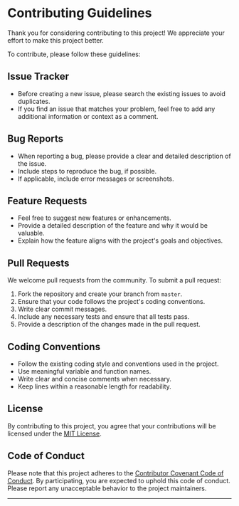 # Contributing Guidelines

Thank you for considering contributing to this project! We appreciate your effort to make this project better.

To contribute, please follow these guidelines:

## Issue Tracker

- Before creating a new issue, please search the existing issues to avoid duplicates.
- If you find an issue that matches your problem, feel free to add any additional information or context as a comment.

## Bug Reports

- When reporting a bug, please provide a clear and detailed description of the issue.
- Include steps to reproduce the bug, if possible.
- If applicable, include error messages or screenshots.

## Feature Requests

- Feel free to suggest new features or enhancements.
- Provide a detailed description of the feature and why it would be valuable.
- Explain how the feature aligns with the project's goals and objectives.

## Pull Requests

We welcome pull requests from the community. To submit a pull request:

1. Fork the repository and create your branch from `master`.
2. Ensure that your code follows the project's coding conventions.
3. Write clear commit messages.
4. Include any necessary tests and ensure that all tests pass.
5. Provide a description of the changes made in the pull request.

## Coding Conventions

- Follow the existing coding style and conventions used in the project.
- Use meaningful variable and function names.
- Write clear and concise comments when necessary.
- Keep lines within a reasonable length for readability.

## License

By contributing to this project, you agree that your contributions will be licensed under the [MIT License](LICENSE).

## Code of Conduct

Please note that this project adheres to the [Contributor Covenant Code of Conduct](CODE_OF_CONDUCT.md). By participating, you are expected to uphold this code of conduct. Please report any unacceptable behavior to the project maintainers.

---
